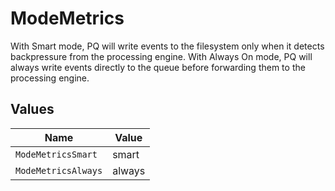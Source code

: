 # ModeMetrics

With Smart mode, PQ will write events to the filesystem only when it detects backpressure from the processing engine. With Always On mode, PQ will always write events directly to the queue before forwarding them to the processing engine.


## Values

| Name                | Value               |
| ------------------- | ------------------- |
| `ModeMetricsSmart`  | smart               |
| `ModeMetricsAlways` | always              |